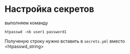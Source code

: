 # Настройка секретов
выполняем команду
```shell
htpasswd -nb user1 password1
```
Полученую строку нужно вставить в `secrets.yml` вместо <htpasswd_string>

